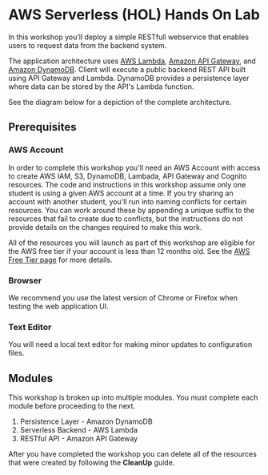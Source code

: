 # AWS Serverless (HOL) Hands On Lab

In this workshop you'll deploy a simple RESTfull webservice that enables users to request data from the backend system.

The application architecture uses [AWS Lambda](https://aws.amazon.com/lambda/), [Amazon API Gateway](https://aws.amazon.com/api-gateway/), and [Amazon DynamoDB](https://aws.amazon.com/dynamodb/). Client will execute a public backend REST API built using API Gateway and Lambda. DynamoDB provides a  persistence layer where data can be stored by the API's Lambda function.

See the diagram below for a depiction of the complete architecture.


## Prerequisites

### AWS Account

In order to complete this workshop you'll need an AWS Account with access to create AWS IAM, S3, DynamoDB, Lambada, API Gateway and Cognito resources. The code and instructions in this workshop assume only one student is using a given AWS account at a time. If you try sharing an account with another student, you'll run into naming conflicts for certain resources. You can work around these by appending a unique suffix to the resources that fail to create due to conflicts, but the instructions do not provide details on the changes required to make this work.

All of the resources you will launch as part of this workshop are eligible for the AWS free tier if your account is less than 12 months old. See the [AWS Free Tier page](https://aws.amazon.com/free/) for more details.


### Browser

We recommend you use the latest version of Chrome or Firefox when testing the web application UI.

### Text Editor

You will need a local text editor for making minor updates to configuration files.

## Modules

This workshop is broken up into multiple modules. You must complete each module before proceeding to the next.

1. Persistence Layer - Amazon DynamoDB
2. Serverless Backend - AWS Lambda
3. RESTful API - Amazon API Gateway

After you have completed the workshop you can delete all of the resources that were created by following the **CleanUp** guide.
